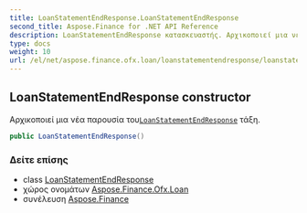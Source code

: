 ```yaml
---
title: LoanStatementEndResponse.LoanStatementEndResponse
second_title: Aspose.Finance for .NET API Reference
description: LoanStatementEndResponse κατασκευαστής. Αρχικοποιεί μια νέα παρουσία τουLoanStatementEndResponse τάξη.
type: docs
weight: 10
url: /el/net/aspose.finance.ofx.loan/loanstatementendresponse/loanstatementendresponse/
---
```

## LoanStatementEndResponse constructor

Αρχικοποιεί μια νέα παρουσία του[`LoanStatementEndResponse`](../) τάξη.

```csharp
public LoanStatementEndResponse()
```

### Δείτε επίσης

* class [LoanStatementEndResponse](../)
* χώρος ονομάτων [Aspose.Finance.Ofx.Loan](../../loanstatementendresponse/)
* συνέλευση [Aspose.Finance](../../../)


